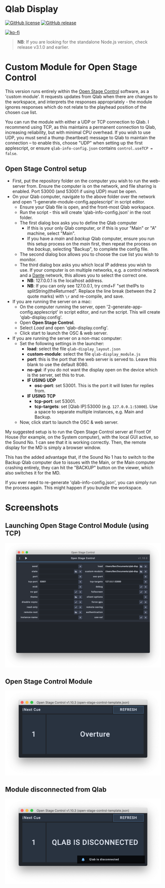 # Qlab Display

[![GitHub license](https://img.shields.io/github/license/bsmith96/qlab-display.svg)](https://github.com/bsmith96/qlab-display/blob/master/LICENSE)
[![GitHub release](https://img.shields.io/github/release/bsmith96/qlab-display.svg)](https://GitHub.com/bsmith96/qlab-display/releases/)

[![ko-fi](https://ko-fi.com/img/githubbutton_sm.svg)](https://ko-fi.com/F1F120U9I)

> **NB**: If you are looking for the standalone Node.js version, check release v3.1.0 and earlier.

# Custom Module for Open Stage Control

This version runs entirely within the [Open Stage Control](http://openstagecontrol.ammd.net/) software, as a 'custom module'. It requests updates from Qlab when there are changes to the workspace, and interprets the responses appropriately - the module ignores responses which do not relate to the playhead position of the chosen cue list.

You can run the module with either a UDP or TCP connection to Qlab. I recommend using TCP, as this maintains a permanent connection to Qlab, increasing reliability, but with minimal CPU overhead. If you wish to use UDP, you must send a thump (heartbeat) message to Qlab to maintain the connection – to enable this, choose "UDP" when setting up the first applescript, or ensure `qlab-info-config.json` contains `control.useTCP = false`.

## Open Stage Control setup

- First, put the repository folder on the computer you wish to run the web-server from. Ensure the computer is on the network, and file sharing is enabled. Port 53000 (and 53001 if using UDP) must be open.
- On your Qlab computer, navigate to the above folder over the network and open '1-generate-module-config.applescript' in script editor.
  - Ensure your Qlab file is open, and the front-most Qlab workspace.
  - Run the script - this will create 'qlab-info-config.json' in the root folder.
  - The first dialog box asks you to define the Qlab computer
    - If this is your only Qlab computer, or if this is your "Main" or "A" machine, select "Main".
    - If you have a *main* and *backup* Qlab computer, ensure you run this setup process on the *main* first, then repeat the process on the *backup*, selecting "Backup", to complete the config file.
  - The second dialog box allows you to choose the cue list you wish to monitor.
  - The third dialog box asks you which local IP address you wish to use. If your computer is on multiple networks, e.g. a control network and a [Dante](https://www.audinate.com/meet-dante/what-is-dante) network, this allows you to select the correct one.
    - **NB**: 127.0.0.1 is the localhost address.
    - **NB**: If you can only see 127.0.0.1, try cmd+F "set theIPs to splitString(theReturned". Replace the line break (between the 2 quote marks) with `\r` and re-compile, and save.
- If you are running the server on a mac:
  - On the computer running the server, open '2-generate-app-config.applescript' in script editor, and run the script. This will create 'qlab-display.config'.
  - Open **Open Stage Control**.
  - Select *Load* and open 'qlab-display.config'.
  - Click start to launch the OSC & web server.
- If you are running the server on a non-mac computer:
  - Set the following settings in the launcher:
    - **load**: select the file `qlab-display_layout.json`
    - **custom-module**: select the file `qlab-display_module.js`
    - **port**: this is the port that the web server is served to. Leave this blank to use the default 8080.
    - **no-gui**: if you do not want the display open on the device which is the server, set this to true.
    - **IF USING UDP**
      - **osc-port**: set 53001. This is the port it will listen for replies from.
    - **IF USING TCP**
      - **tcp-port**: set 53001. 
      - **tcp-targets**: set \[Qlab IP\]:53000 (e.g. `127.0.0.1:53000`). Use a space to separate multiple instances, e.g. Main and Backup.
  - Now, click start to launch the OSC & web server.

My suggested setup is to run the Open Stage Control server at Front Of House (for example, on the System computer), with the local GUI active, so the Sound No. 1 can see that it is working correctly. Then, the remote display for the MD is simply a browser window.

This has the added advantage that, if the Sound No 1 has to switch to the Backup Qlab computer due to issues with the Main, or the Main computer crashing entirely, they can hit the "BACKUP" button on the viewer, which also switches it for the MD.

If you ever need to re-generate 'qlab-info-config.json', you can simply run the process again. This might happen if you bundle the workspace.

# Screenshots

## Launching Open Stage Control Module (using TCP)
![Launching Open Stage Control Module (TCP)](_images/A_Open_Stage_Control_Module_Launcher.png)

## Open Stage Control Module
![Open Stage Control Module](_images/B_Open_Stage_Control_Module.png)

## Module disconnected from Qlab
![Open Stage Control Module](_images/C_Open_Stage_Control_Disconnected.png)
